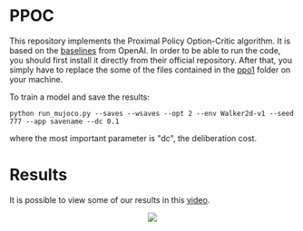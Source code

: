 # PPOC
This repository implements the Proximal Policy Option-Critic algorithm. It is based on the [baselines](https://github.com/openai/baselines) from OpenAI. In order to be able to run the code, you should first install it directly from their official repository. After that, you simply have to replace the some of the files contained in the [ppo1](https://github.com/openai/baselines/tree/master/baselines/ppo1) folder on your machine.

To train a model and save the results:

`python run_mujoco.py --saves --wsaves --opt 2 --env Walker2d-v1 --seed 777 --app savename --dc 0.1`

where the most important parameter is "dc", the deliberation cost.


# Results
It is possible to view some of our results in this [video](https://www.youtube.com/watch?v=XI_txkRnKjU). 

<p align="center" size="width 150">
  <img src="https://github.com/mklissa/PPOC/blob/master/score3.png"/>
</p>



